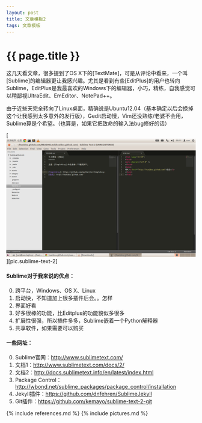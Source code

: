 ```yaml
---
layout: post
title: 文章模板2
tags: 文章模板
---
```


{{ page.title }}
================

这几天看文章，很多提到了OS X下的[TextMate]，可是从评论中看来，一个叫[Sublime]的编辑器更让我感兴趣。尤其是看到有些[EditPlus]的用户也转向Sublime，EditPlus是我最喜欢的Windows下的编辑器，小巧，精练，自我感觉可以稍鄙视UltraEdit、EmEditor、NotePad++。

由于近些天完全转向了Linux桌面，精确说是Ubuntu12.04（基本确定以后会换掉这个让我感到太多意外的发行版），Gedit启动慢，Vim还没熟练/老婆不会用，Sublime算是个希望。（也算是，如果它把致命的输入法bug修好的话）

[<img width="688px" src="/images/2012-08-20-sublime-text-2.png" alt="sublime text 2"/>][pic.sublime-text-2]

#### Sublime对于我来说的优点：

0.	跨平台，Windows、OS X、Linux
1.	启动快，不知道加上很多插件后会。。怎样
2.	界面好看
3.	好多很棒的功能，比Editplus的功能貌似多很多
4.	扩展性很强，所以插件多多，Sublime嵌着一个Python解释器
5.	共享软件，如果需要可以购买

#### 一些网址：

0.	Sublime官网：<http://www.sublimetext.com/>
1.	文档1：<http://www.sublimetext.com/docs/2/>
2.	文档2：<http://docs.sublimetext.info/en/latest/index.html>
3.	Package Control：<http://wbond.net/sublime_packages/package_control/installation>
4.	Jekyll插件：<https://github.com/dnfehren/SublimeJekyll>
5.	Git插件：<https://github.com/kemayo/sublime-text-2-git>



{% include references.md %}
{% include pictures.md %}
